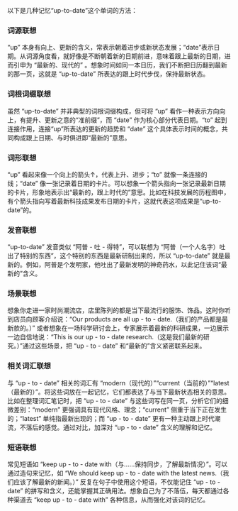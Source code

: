 以下是几种记忆“up-to-date”这个单词的方法：

### 词源联想
“up” 本身有向上、更新的含义，常表示朝着进步或新状态发展；“date”表示日期。从词源角度看，就好像是不断朝着新的日期前进，意味着跟上最新的日期，进而引申为 “最新的、现代的” 。想象时间如同一本日历，我们不断把日历翻到最新的那一页，这就是 “up-to-date” 所表达的跟上时代步伐，保持最新状态。

### 词根词缀联想
虽然 “up-to-date” 并非典型的词根词缀构成，但可将 “up” 看作一种表示方向向上，有提升、更新之意的“准前缀”，而 “date” 作为核心部分代表日期。“to” 起到连接作用，连接“up”所表达的更新的趋势和 “date” 这个具体表示时间的概念，共同构成跟上日期、与时俱进即“最新的”意思。

### 词形联想
“up” 看起来像一个向上的箭头↑，代表上升、进步；“to” 就像一条连接的线；“date” 像一张记录着日期的卡片。可以想象一个箭头指向一张记录最新日期的卡片，形象地表示出“最新的，跟上时代的”意思。比如在科技发展的历程图中，有个箭头指向写着最新科技成果发布日期的卡片，这就代表这项成果是“up-to-date”的。

### 发音联想
“up-to-date” 发音类似 “阿普 - 吐 - 得特”，可以联想为 “阿普（一个人名字）吐出了特别的东西”，这个特别的东西是最新研制出来的，所以 “up-to-date” 就是最新的。例如，阿普是个发明家，他吐出了最新发明的神奇药水，以此记住该词“最新的”含义。

### 场景联想
想象你走进一家时尚潮流店，店里陈列的都是当下最流行的服饰、饰品。这时你听到店员向顾客介绍说：“Our products are all up - to - date.（我们的产品都是最新款的。）” 或者想象在一场科学研讨会上，专家展示着最新的科研成果，一边展示一边自信地说：“This is our up - to - date research.（这是我们最新的研究。）”通过这些场景，把 “up - to - date” 和“最新的”含义紧密联系起来。

### 相关词汇联想
与 “up - to - date” 相关的词汇有 “modern（现代的）”“current（当前的）”“latest（最新的）”。将这些词放在一起记忆，它们都表达了与当下最新状态相关的意思。比如在整理词汇笔记时，把 “up - to - date” 与这些词写在同一页，分析它们的细微差别：“modern” 更强调具有现代风格、理念；“current” 侧重于当下正在发生的；“latest” 单纯指最新出现的；而 “up - to - date” 更有一种主动跟上时代潮流，不落后的感觉。通过对比，加深对 “up - to - date” 含义的理解和记忆。

### 短语联想
常见短语如 “keep up - to - date with（与……保持同步，了解最新情况）”。可以通过造句来记忆，如 “We should keep up - to - date with the latest news.（我们应该了解最新的新闻。）” 反复在句子中使用这个短语，不仅能记住 “up - to - date” 的拼写和含义，还能掌握其正确用法。想象自己为了不落伍，每天都通过各种渠道去 “keep up - to - date with” 各种信息，从而强化对该词的记忆。 